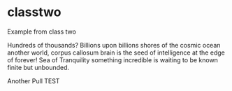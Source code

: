 # classtwo
Example from class two

Hundreds of thousands? Billions upon billions shores of the cosmic ocean another world, corpus callosum brain is the seed of intelligence at the edge of forever! Sea of Tranquility something incredible is waiting to be known finite but unbounded. 



Another Pull TEST

